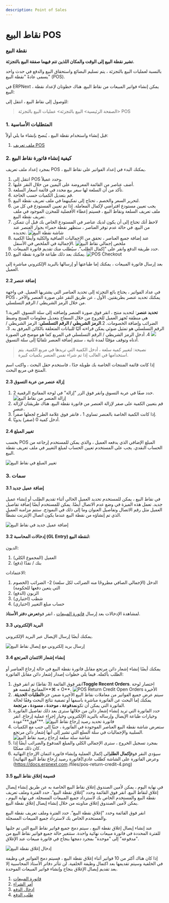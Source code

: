 ```yaml
---
description: Point of Sales
---
```


# نقاط البيع POS

### نقطة البيع

**تشير نقطة البيع إلى الوقت والمكان اللذين تتم فيهما صفقة البيع بالتجزئة.**

بالنسبة لعمليات البيع بالتجزئة ، يتم تسليم البضائع واستحقاق البيع والدفع في حدث واحد يسمى عادةً "نقطة البيع" (POS).

في ERPNext ، يمكن إنشاء فواتير المبيعات من نقاط البيع. هناك خطوتان لإعداد نقطة البيع:

للوصول إلى نقاط البيع ، انتقل إلى:

> الصفحة الرئيسية> البيع بالتجزئة> عمليات البيع بالتجزئة> POS

### 1. المتطلبات الأساسية

قبل إنشاء واستخدام نقطة البيع ، يُنصح بإنشاء ما يلي أولاً:

1. [ملف تعريف POS](https://docs.erpnext.com/docs/v13/user/manual/en/accounts/pos-profile)

### 2. كيفية إنشاء فاتورة نقاط البيع

بمجرد إعداد ملف تعريف POS ، يمكنك البدء في إعداد الفواتير على نقاط البيع.

1. انتقل إلى POS وحدد عميلاً.
2. أضف عناصر من القائمة المعروضة على اليمين من خلال النقر عليها.
3. تأكد من أن السلعة لها سعر بيع محدد في قائمة أسعار السلعة.
4. قم بتعديل الكميات حسب الحاجة.
5. لتحرير السعر والخصم ، تحتاج إلى تمكينهما في ملف تعريف نقطة البيع.
6. يجب تعيين مستودع افتراضي لإكمال المعاملة. إذا تم تعيين المستودع في كل من ملف تعريف السلعة ونقاط البيع ، فسيتم إعطاء الأفضلية للمخزن الموجود في ملف تعريف نقطة البيع.
7. لاحظ أنك تحتاج إلى أن يكون لديك عناصر في المستودع الخاص بك قبل أن تتمكن من البيع. في حالة عدم توفر العناصر ، ستظهر نقطة حمراء بجوار العنصر عند تحديده. ![شاشة نقطة البيع](https://docs.erpnext.com/files/pos-screen.png)
8. عند إضافة جميع العناصر ، تحقق من الإجماليات الصافية والكلية وأيضًا الكمية الإجمالية في الملخص في الأسفل. ![ملخص إجمالي نقاط البيع](https://docs.erpnext.com/files/totals%D9%AA20display.gif)
9. حدد طريقة الدفع وانقر على "إكمال الطلب". سيُطلب منك تقديم فاتورة المبيعات.
10. يمكنك بعد ذلك طباعة فاتورة نقطة البيع. ![POS Checkout](https://docs.erpnext.com/files/pos-checkout.gif)

بعد إرسال فاتورة المبيعات ، يمكنك إما طباعتها أو إرسالها بالبريد الإلكتروني مباشرة إلى العميل.

#### 2.2 إضافة عنصر

في عداد الفواتير ، يحتاج بائع التجزئة إلى تحديد العناصر التي يشتريها العميل. في واجهة POS ، يمكنك تحديد عنصر بطريقتين. الأول ، عن طريق النقر على صورة العنصر والآخر من خلال الرمز الشريطي / الرقم التسلسلي.

1.**تحديد عنصر**: لتحديد منتج ، انقر فوق صورة العنصر وإضافته إلى سلة التسوق. العربة هي منطقة تُجهز العميل للخروج من خلال السماح بتعديل معلومات المنتج وضبط الضرائب وإضافة الخصومات. 2.**الرمز الشريطي / الرقم التسلسلي**: الرمز الشريطي / الرقم التسلسلي هو تمثيل ضوئي يمكن قراءته آليًا للبيانات المتعلقة بالكائن المرفق به. 3.![](https://docs.erpnext.com/files/BczEpbC.png) 4. أدخل الرمز الشريطي / الرقم التسلسلي في المربع كما هو موضح في الصورة أدناه وتوقف مؤقتًا لمدة ثانية ، ستتم إضافة العنصر تلقائيًا إلى سلة التسوق.

> نصيحة: لتغيير كمية سلعة ، أدخل الكمية التي تريدها في مربع الكمية. يتم استخدامها في الغالب إذا تم شراء نفس العنصر بكميات كبيرة.

إذا كانت قائمة المنتجات الخاصة بك طويلة جدًا ، فاستخدم حقل البحث ، واكتب اسم المنتج في مربع البحث.

#### 2.3 إزالة عنصر من عربة التسوق

1. حدد صفًا في عربة التسوق وانقر فوق الزر "إزالة" في لوحة المفاتيح الرقمية 2.![إزالة العنصر من نقاط البيع](https://docs.erpnext.com/files/remove-item-from-pos.png)
2. قم بتعيين الكمية على صفر لإزالة العنصر من فاتورة نقطة البيع. هناك طريقتان لإزالة عنصر.
3. إذا كانت الكمية الخاصة بالعنصر تساوي 1 ، فانقر فوق علامة الطرح لجعلها صفراً.
4. أدخل كمية 0 (صفر) يدويًا.

#### 2.4 تغيير المبلغ

يحسب POS المبلغ الإضافي الذي يدفعه العميل ، والذي يمكن للمستخدم إرجاعه من الحساب النقدي. يجب على المستخدم تعيين الحساب لمبلغ التغيير في ملف تعريف نقطة البيع.

![تغيير المبلغ في نقاط البيع](https://docs.erpnext.com/files/change-amount-in-pos.png)

### 3. سمات

#### 3.1 إضافة عميل جديد

في نقاط البيع ، يمكن للمستخدم تحديد العميل الحالي أثناء تقديم الطلب أو إنشاء عميل جديد. تعمل هذه الميزة في وضع عدم الاتصال أيضًا. يمكن للمستخدم أيضًا إضافة تفاصيل العميل مثل رقم الاتصال وتفاصيل العنوان وما إلى ذلك في النموذج. ستتم مزامنة العميل الذي تم إنشاؤه من نقطة البيع عندما يكون اتصال الإنترنت نشطًا.

![إضافة عميل جديد في نقاط البيع](https://docs.erpnext.com/files/pos-add-new-customer.gif)

#### 3.2 إدخالات المحاسبة (GL Entry) لنقطة البيع:

الديون:

1. العميل (المجموع الكلي)
2. بنك / نقدًا (دفع)

الاعتمادات:

1. الدخل (الإجمالي الصافي مطروحًا منه الضرائب لكل سلعة) 2- الضرائب (الخصوم التي يتعين دفعها للحكومة)
2. الزبون (الدفع)
3. شطب (اختياري)
4. حساب مبلغ التغيير (اختياري)

لمشاهدة الإدخالات بعد إرسال [فاتورة المبيعات](https://docs.erpnext.com/docs/v13/user/manual/en/accounts/sales-invoice) ، انقر فوق**عرض دفتر الأستاذ**.

#### 3.3 البريد الإلكتروني

يمكنك أيضًا إرسال الإيصال عبر البريد الإلكتروني.

![إرسال بريد إلكتروني مع إيصال نقاط البيع](https://docs.erpnext.com/files/pos-email.png)

#### 3.4 إنشاء إشعار الائتمان المرتجع

يمكنك أيضًا إنشاء إشعار دائن مرتجع مقابل فاتورة نقطة البيع في حالة إرجاع العناصر أو الطلب بأكمله. فيما يلي خطوات إصدار إشعار دائن مقابل الفاتورة:

1. انقر فوق القائمة (3 نقاط) ثم انقر فوق**Toggle Recent Orders**. اختصار لوحة المفاتيح لنفسه هو**⌘ + O**. ![POS Return Credit Open Orders الأخيرة](https://docs.erpnext.com/files/pos-return-credit-1.png)
2. سيتم عرض جميع الفواتير من معاملات نقاط البيع الأخيرة ضمن جزء**الطلبات الحديثة**. يمكنك إما البحث عن الفاتورة مباشرة باسمها أو تصفية نتائج البحث وفقًا لحالة الفاتورة التي يمكن أن تكون**مدفوعة ، موحدة ، مسودة ، مرتجعة**.
3. حدد الفاتورة التي تريد إنشاء إشعار دائن من خلالها سترى بعد ذلك تفاصيل الفاتورة وخيارات طباعة الإيصال وإرساله بالبريد الإلكتروني وخيار إجراء عملية إرجاع. انقر فوق\*\*"عودة"\*\*. ![فاتورة تحديد رصيد إرجاع نقاط البيع](https://docs.erpnext.com/files/pos-return-credit-2.png)
4. ستعرض شاشة نقطة البيع العناصر الموجودة في الفاتورة ، جنبًا إلى جنب مع الكميات السلبية والإجماليات في سلة السلع التي تشير إلى أنها إشعار دائن مرتجع. ![شاشة سلة سلعة إرجاع رصيد نقاط البيع](https://docs.erpnext.com/files/pos-return-credit-3.png)
5. بمجرد تسجيل الخروج ، سترى الإجمالي الكلي والمبلغ المدفوع والضرائب أيضًا إذا كان ذلك ممكنًا.
6. سيؤدي النقر فوق**إكمال الطلب**إلى إكمال العملية وإنشاء فاتورة ائتمان الإرجاع النهائية وعرض الفاتورة على الشاشة كطلب عادي!\[فاتورة رصيد إرجاع نقاط البيع النهائية]\(https://docs.erpnext.com /files/pos-return-credit-4.png)

#### 3.5 قسيمة إغلاق نقاط البيع

في نهاية اليوم ، يمكن لأمين الصندوق إغلاق نقاط البيع الخاصة به عن طريق إنشاء إيصال إغلاق لنقاط البيع. انقر فوق القائمة وحدد "إغلاق نقطة البيع". حدد الفترة وملف تعريف نقطة البيع والمستخدم الخاص بك لاسترداد جميع المبيعات المسجلة. في نهاية اليوم ، يمكن لأمين الصندوق إغلاق مناوبته من خلال إنشاء إيصال إغلاق نقطة البيع.

انقر فوق القائمة وحدد "إغلاق نقطة البيع". حدد الفترة وملف تعريف نقطة البيع والمستخدم الخاص بك لاسترداد جميع المبيعات المسجلة.

عند إنشاء إيصال إغلاق نقطة البيع ، سيتم دمج جميع فواتير نقاط البيع التي تم جلبها للفترة المحددة في فاتورة مبيعات نهائية واحدة. ستتغير حالة جميع فواتير نقاط البيع من "مدفوعة" إلى "موحدة" بمجرد دمجها بنجاح في فاتورة مبيعات عند الإغلاق.

![إدخال إغلاق نقطة البيع](https://docs.erpnext.com/files/pos-closing-entry.png)

إذا كان هناك أكثر من 10 فواتير أثناء إغلاق نقطة البيع ، فسيتم دمج الفواتير في وظيفة في الخلفية وسيتم تقديمها بعد اكتمال وظيفة الخلفية. لن تتأثر دفاتر الأستاذ المحاسبية إلا بعد تقديم إيصال الإغلاق بنجاح وإنشاء فواتير المبيعات الموحدة.

1. [فاتورة المبيعات](https://docs.erpnext.com/docs/v13/user/manual/en/accounts/sales-invoice)
2. [أمر الشراء](https://docs.erpnext.com/docs/v13/user/manual/en/buying/purchase-order)
3. [إدخال الدفع](https://docs.erpnext.com/docs/v13/user/manual/en/accounts/payment-entry)
4. [طلب الدفع](https://docs.erpnext.com/docs/v13/user/manual/en/accounts/payment-request)
